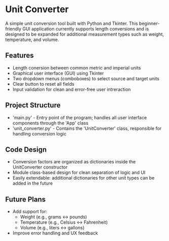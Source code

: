 # Unit Converter

A simple unit conversion tool built with Python and Tkinter. This beginner-friendly GUI application currently supports length conversions and is designed to be expanded for additional measurement types such as weight, temperature, and volume.

## Features
- Length conersion between common metric and imperial units
- Graphical user interface (GUI) using Tkinter
- Two dropdown menus (comboboxes) to select source and target units
- Clear button to reset all fields
- Input validation for clean and error-free user intreraction

## Project Structure
- 'main.py' - Entry point of the program; handles all user interface components through the 'App' class
- 'unit_converter.py' - Contains the 'UnitConverter' class, responsible for handling conversion logic

## Code Design
- Conversion factors are organized as dictionaries inside the UnitConverter constructor
- Module class-based design for clean separation of logic and UI
- Easily extendable: additional dictionaries for other unit types can be added in the future

## Future Plans
- Add support for:
    - Weight (e.g., grams <-> pounds)
    - Temperature (e.g., Celsius <-> Fahrenheit)
    - Volume (e.g., liters <-> gallons)
- Improve error handling and UX feedback